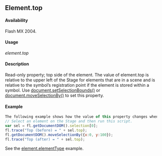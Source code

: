 ## Element.top

#### Availability

Flash MX 2004.

#### Usage

*element.top*

#### Description

Read-only property; top side of the element. The value of element.top is relative to the upper left of the Stage for elements that are in a scene and is relative to the symbol’s registration point if the element is stored within a symbol. Use [document.setSelectionBounds()](../Document_object/docu9658.md) or [document.moveSelectionBy()](../Document_object/docum160.md) to set this property.

#### Example

```javascript
The following example shows how the value of this property changes when an element is moved:
// Select an element on the Stage and then run this script. 
var sel = fl.getDocumentDOM().selection[0];
fl.trace("Top (before) = " + sel.top); 
fl.getDocumentDOM().moveSelectionBy({x:0, y:100}); 
fl.trace("Top (after) = " + sel.top);
```

See the [element.elementType](../Element_object/element1.md) example.